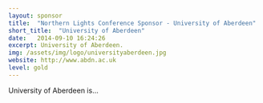```yaml
---
layout: sponsor
title:  "Northern Lights Conference Sponsor - University of Aberdeen"
short_title:  "University of Aberdeen"
date:   2014-09-10 16:24:26 
excerpt: University of Aberdeen.  
img: /assets/img/logo/universityaberdeen.jpg 
website: http://www.abdn.ac.uk
level: gold
---
```


University of Aberdeen is...
  